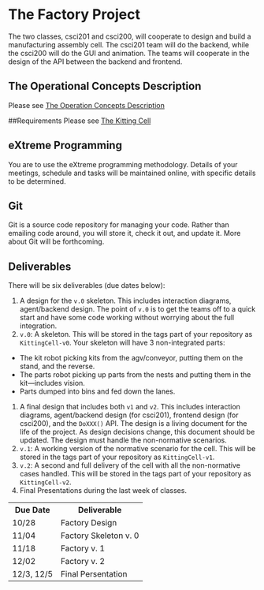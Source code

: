 # The Factory Project
The two classes, csci201 and csci200, will cooperate to design and build a manufacturing assembly cell. The csci201 team will do the backend, while the csci200 will do the GUI and animation. The teams will cooperate in the design of the API between the backend and frontend.

## The Operational Concepts Description
Please see [The Operation Concepts Description](Operational-Concepts-Description)

##Requirements
Please see [The Kitting Cell](The-Kitting-Cell)

## eXtreme Programming
You are to use the eXtreme programming methodology. Details of your meetings, schedule and tasks will be maintained online, with specific details to be determined.

## Git
Git is a source code repository for managing your code. Rather than emailing code around, you will store it, check it out, and update it. More about Git will be forthcoming.

## Deliverables
There will be six deliverables (due dates below):

1. A design for the `v.0` skeleton. This includes interaction diagrams, agent/backend design. The point of `v.0` is to get the teams off to a quick start and have some code working without worrying about the full integration.
1. `v.0`: A skeleton. This will be stored in the tags part of your repository as `KittingCell-v0`. Your skeleton will have 3 non-integrated parts:
  + The kit robot picking kits from the agv/conveyor, putting them on the stand, and the reverse.
  + The parts robot picking up parts from the nests and putting them in the kit—includes vision.
  + Parts dumped into bins and fed down the lanes.
1. A final design that includes both `v1` and `v2`. This includes interaction diagrams, agent/backend design (for csci201), frontend design (for csci200), and the `DoXXX()` API. The design is a living document for the life of the project. As design decisions change, this document should be updated. The design must handle the non-normative scenarios.
1. `v.1`: A working version of the normative scenario for the cell. This will be stored in the tags part of your repository as `KittingCell-v1`.
1. `v.2`: A second and full delivery of the cell with all the non-normative cases handled. This will be stored in the tags part of your repository as `KittingCell-v2`.
1. Final Presentations during the last week of classes.

<table>
    <tr>
        <th>Due Date</th>
        <th>Deliverable</th>
    </tr>
    <tr>
        <td>10/28</td>
        <td>Factory Design</td>
    </tr>
    <tr>
        <td>11/04</td>
        <td>Factory Skeleton v. 0</td>
    </tr>
    <tr>
        <td>11/18</td>
        <td>Factory v. 1</td>
    </tr>
    <tr>
        <td>12/02</td>
        <td>Factory v. 2</td>
    </tr>
    <tr>
        <td>12/3, 12/5</td>
        <td>Final Persentation</td>
    </tr>
</table>